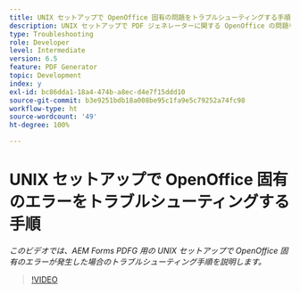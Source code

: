 ```yaml
---
title: UNIX セットアップで OpenOffice 固有の問題をトラブルシューティングする手順
description: UNIX セットアップで PDF ジェネレーターに関する OpenOffice の問題をトラブルシューティングします。
type: Troubleshooting
role: Developer
level: Intermediate
version: 6.5
feature: PDF Generator
topic: Development
index: y
exl-id: bc86dda1-18a4-474b-a8ec-d4e7f15ddd10
source-git-commit: b3e9251bdb18a008be95c1fa9e5c79252a74fc98
workflow-type: ht
source-wordcount: '49'
ht-degree: 100%

---
```


# UNIX セットアップで OpenOffice 固有のエラーをトラブルシューティングする手順

*このビデオでは、AEM Forms PDFG 用の UNIX セットアップで OpenOffice 固有のエラーが発生した場合のトラブルシューティング手順を説明します。*

>[!VIDEO](https://video.tv.adobe.com/v/335551?quality=12&learn=on)
